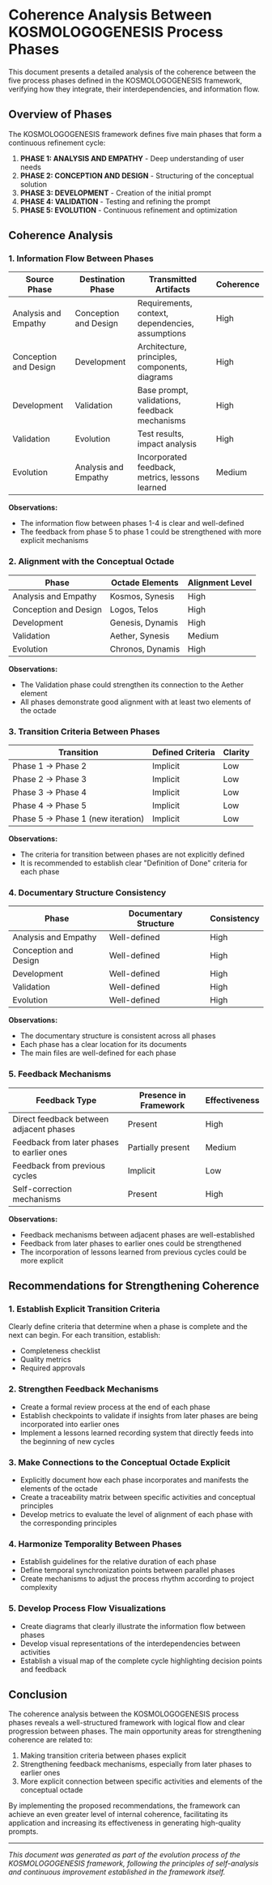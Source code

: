 # Coherence Analysis Between KOSMOLOGOGENESIS Process Phases

This document presents a detailed analysis of the coherence between the five process phases defined in the KOSMOLOGOGENESIS framework, verifying how they integrate, their interdependencies, and information flow.

## Overview of Phases

The KOSMOLOGOGENESIS framework defines five main phases that form a continuous refinement cycle:

1. **PHASE 1: ANALYSIS AND EMPATHY** - Deep understanding of user needs
2. **PHASE 2: CONCEPTION AND DESIGN** - Structuring of the conceptual solution
3. **PHASE 3: DEVELOPMENT** - Creation of the initial prompt
4. **PHASE 4: VALIDATION** - Testing and refining the prompt
5. **PHASE 5: EVOLUTION** - Continuous refinement and optimization

## Coherence Analysis

### 1. Information Flow Between Phases

| Source Phase | Destination Phase | Transmitted Artifacts | Coherence |
|----------------|-----------------|------------------------|------------|
| Analysis and Empathy | Conception and Design | Requirements, context, dependencies, assumptions | High |
| Conception and Design | Development | Architecture, principles, components, diagrams | High |
| Development | Validation | Base prompt, validations, feedback mechanisms | High |
| Validation | Evolution | Test results, impact analysis | High |
| Evolution | Analysis and Empathy | Incorporated feedback, metrics, lessons learned | Medium |

**Observations:**
- The information flow between phases 1-4 is clear and well-defined
- The feedback from phase 5 to phase 1 could be strengthened with more explicit mechanisms

### 2. Alignment with the Conceptual Octade

| Phase | Octade Elements | Alignment Level |
|------|---------------------|------------------------|
| Analysis and Empathy | Kosmos, Synesis | High |
| Conception and Design | Logos, Telos | High |
| Development | Genesis, Dynamis | High |
| Validation | Aether, Synesis | Medium |
| Evolution | Chronos, Dynamis | High |

**Observations:**
- The Validation phase could strengthen its connection to the Aether element
- All phases demonstrate good alignment with at least two elements of the octade

### 3. Transition Criteria Between Phases

| Transition | Defined Criteria | Clarity |
|-----------|---------------------|----------|
| Phase 1 → Phase 2 | Implicit | Low |
| Phase 2 → Phase 3 | Implicit | Low |
| Phase 3 → Phase 4 | Implicit | Low |
| Phase 4 → Phase 5 | Implicit | Low |
| Phase 5 → Phase 1 (new iteration) | Implicit | Low |

**Observations:**
- The criteria for transition between phases are not explicitly defined
- It is recommended to establish clear "Definition of Done" criteria for each phase

### 4. Documentary Structure Consistency

| Phase | Documentary Structure | Consistency |
|------|----------------------|---------------|
| Analysis and Empathy | Well-defined | High |
| Conception and Design | Well-defined | High |
| Development | Well-defined | High |
| Validation | Well-defined | High |
| Evolution | Well-defined | High |

**Observations:**
- The documentary structure is consistent across all phases
- Each phase has a clear location for its documents
- The main files are well-defined for each phase

### 5. Feedback Mechanisms

| Feedback Type | Presence in Framework | Effectiveness |
|--------------------------|------------------------|-------------|
| Direct feedback between adjacent phases | Present | High |
| Feedback from later phases to earlier ones | Partially present | Medium |
| Feedback from previous cycles | Implicit | Low |
| Self-correction mechanisms | Present | High |

**Observations:**
- Feedback mechanisms between adjacent phases are well-established
- Feedback from later phases to earlier ones could be strengthened
- The incorporation of lessons learned from previous cycles could be more explicit

## Recommendations for Strengthening Coherence

### 1. Establish Explicit Transition Criteria

Clearly define criteria that determine when a phase is complete and the next can begin. For each transition, establish:
- Completeness checklist
- Quality metrics
- Required approvals

### 2. Strengthen Feedback Mechanisms

- Create a formal review process at the end of each phase
- Establish checkpoints to validate if insights from later phases are being incorporated into earlier ones
- Implement a lessons learned recording system that directly feeds into the beginning of new cycles

### 3. Make Connections to the Conceptual Octade Explicit

- Explicitly document how each phase incorporates and manifests the elements of the octade
- Create a traceability matrix between specific activities and conceptual principles
- Develop metrics to evaluate the level of alignment of each phase with the corresponding principles

### 4. Harmonize Temporality Between Phases

- Establish guidelines for the relative duration of each phase
- Define temporal synchronization points between parallel phases
- Create mechanisms to adjust the process rhythm according to project complexity

### 5. Develop Process Flow Visualizations

- Create diagrams that clearly illustrate the information flow between phases
- Develop visual representations of the interdependencies between activities
- Establish a visual map of the complete cycle highlighting decision points and feedback

## Conclusion

The coherence analysis between the KOSMOLOGOGENESIS process phases reveals a well-structured framework with logical flow and clear progression between phases. The main opportunity areas for strengthening coherence are related to:

1. Making transition criteria between phases explicit
2. Strengthening feedback mechanisms, especially from later phases to earlier ones
3. More explicit connection between specific activities and elements of the conceptual octade

By implementing the proposed recommendations, the framework can achieve an even greater level of internal coherence, facilitating its application and increasing its effectiveness in generating high-quality prompts.

---

*This document was generated as part of the evolution process of the KOSMOLOGOGENESIS framework, following the principles of self-analysis and continuous improvement established in the framework itself.*
